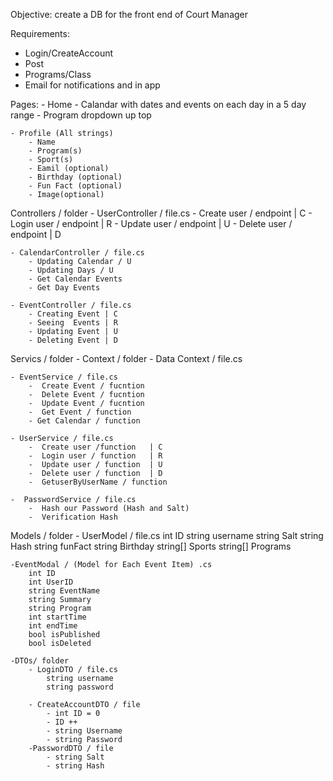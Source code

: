 Objective: create a DB for the front end of Court Manager

Requirements:

- Login/CreateAccount 
- Post 
- Programs/Class 
- Email for notifications and in app

Pages: 
    - Home
        - Calandar with dates and events on each day in a 5 day range 
        - Program dropdown up top

    - Profile (All strings)
        - Name 
        - Program(s)
        - Sport(s)
        - Eamil (optional)
        - Birthday (optional)
        - Fun Fact (optional)
        - Image(optional)

Controllers / folder 
    - UserController / file.cs 
        - Create user / endpoint | C 
        - Login user / endpoint | R 
        - Update user / endpoint | U 
        - Delete user / endpoint | D

    - CalendarController / file.cs
        - Updating Calendar / U
        - Updating Days / U
        - Get Calendar Events
        - Get Day Events

    - EventController / file.cs
        - Creating Event | C
        - Seeing  Events | R
        - Updating Event | U
        - Deleting Event | D

Servics / folder
    - Context / folder
        - Data Context / file.cs

    - EventService / file.cs
        -  Create Event / fucntion
        -  Delete Event / fucntion
        -  Update Event / fucntion
        -  Get Event / function
        - Get Calendar / function

    - UserService / file.cs
        -  Create user /function   | C
        -  Login user / function   | R
        -  Update user / function  | U 
        -  Delete user / function  | D
        -  GetuserByUserName / function
    
    -  PasswordService / file.cs
        -  Hash our Password (Hash and Salt)
        -  Verification Hash

Models / folder
    - UserModel / file.cs
        int      ID
        string   username
        string   Salt
        string   Hash
        string   funFact
        string   Birthday
        string[] Sports
        string[] Programs

    -EventModal / (Model for Each Event Item) .cs
        int ID
        int UserID
        string EventName
        string Summary
        string Program
        int startTime
        int endTime
        bool isPublished
        bool isDeleted
    
    -DTOs/ folder
        - LoginDTO / file.cs
            string username
            string password

        - CreateAccountDTO / file
            - int ID = 0
            - ID ++
            - string Username
            - string Password
        -PasswordDTO / file
            - string Salt
            - string Hash